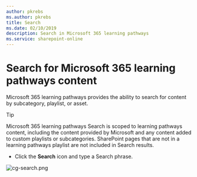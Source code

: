 ```yaml
---
author: pkrebs
ms.author: pkrebs
title: Search
ms.date: 02/10/2019
description: Search in Microsoft 365 learning pathways
ms.service: sharepoint-online
---
```


# Search for Microsoft 365 learning pathways content

Microsoft 365 learning pathways provides the ability to search for content by subcategory, playlist, or asset. 

> [!TIP]
> Microsoft 365 learning pathways Search is scoped to learning pathways content, including the content provided by Microsoft and any content added to custom playlists or subcategories. SharePoint pages that are not in a learning pathways playlist are not included in Search results.     

- Click the **Search** icon and type a Search phrase. 

![cg-search.png](media/cg-search.png)


